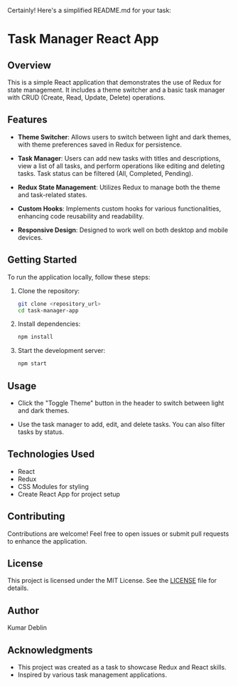 Certainly! Here's a simplified README.md for your task:

# Task Manager React App

## Overview

This is a simple React application that demonstrates the use of Redux for state management. It includes a theme switcher and a basic task manager with CRUD (Create, Read, Update, Delete) operations.

## Features

- **Theme Switcher**: Allows users to switch between light and dark themes, with theme preferences saved in Redux for persistence.

- **Task Manager**: Users can add new tasks with titles and descriptions, view a list of all tasks, and perform operations like editing and deleting tasks. Task status can be filtered (All, Completed, Pending).

- **Redux State Management**: Utilizes Redux to manage both the theme and task-related states.

- **Custom Hooks**: Implements custom hooks for various functionalities, enhancing code reusability and readability.

- **Responsive Design**: Designed to work well on both desktop and mobile devices.

## Getting Started

To run the application locally, follow these steps:

1. Clone the repository:

   ```bash
   git clone <repository_url>
   cd task-manager-app
   ```

2. Install dependencies:

   ```bash
   npm install
   ```

3. Start the development server:

   ```bash
   npm start
   ```

## Usage

- Click the "Toggle Theme" button in the header to switch between light and dark themes.

- Use the task manager to add, edit, and delete tasks. You can also filter tasks by status.

## Technologies Used

- React
- Redux
- CSS Modules for styling
- Create React App for project setup

## Contributing

Contributions are welcome! Feel free to open issues or submit pull requests to enhance the application.

## License

This project is licensed under the MIT License. See the [LICENSE](LICENSE) file for details.

## Author

Kumar Deblin

## Acknowledgments

- This project was created as a task to showcase Redux and React skills.
- Inspired by various task management applications.
